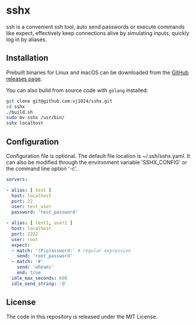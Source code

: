 # sshx

ssh is a convenient ssh tool, auto send passwords or execute commands like expect, effectively keep connections alive by simulating inputs, quickly log in by aliases.

## Installation

Prebuilt binaries for Linux and macOS can be downloaded from the [GitHub releases page](https://github.com/vj1024/sshx/releases).

You can also build from source code with `golang` installed:

``` bash
git clone git@github.com:vj1024/sshx.git
cd sshx
./build.sh
sudo mv sshx /usr/bin/
sshx localhost
```

## Configuration

Configuration file is optional.
The default file location is ~/.ssh/sshx.yaml.
It can also be modified through the environment variable 'SSHX_CONFIG' or the command line option '-c'.

``` yaml
servers:

- alias: [ test ]
  host: localhost 
  port: 22
  user: test_user
  password: 'test_password'

- alias: [ test1, user1 ]
  host: localhost 
  port: 2222
  user: root 
  expect:
  - match: '(P|p)assword:' # regular expression
    send: 'root_password'
  - match: '#'
    send: 'whoami'
    end: true
  idle_max_seconds: 600
  idle_send_string: '@'
```

## License

The code in this repository is released under the MIT License.
